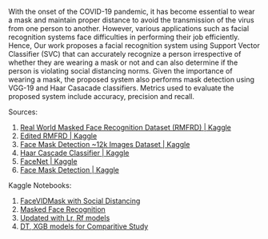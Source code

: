 With the onset of the COVID-19 pandemic, it has become essential to wear a mask and maintain proper distance to avoid the transmission of the virus from one person to another. However, various applications such as facial recognition systems face difficulties in performing their job efficiently. Hence, Our work proposes a facial recognition system using Support Vector Classifier (SVC) that can accurately recognize a person irrespective of whether they are wearing a mask or not and can also determine if the person is violating social distancing norms. Given the importance of wearing a mask, the proposed system also performs mask detection using VGG-19 and Haar Casacade classifiers. Metrics used to evaluate the proposed system include accuracy, precision and recall. 

Sources:
1. [Real World Masked Face Recognition Dataset (RMFRD) | Kaggle](https://www.kaggle.com/muhammeddalkran/masked-facerecognition)
2. [Edited RMFRD | Kaggle](https://www.kaggle.com/sumeghanareddy/fyprmfrd)
3. [Face Mask Detection ~12k Images Dataset | Kaggle](https://www.kaggle.com/ashishjangra27/face-mask-12k-images-dataset)
4. [Haar Cascade Classifier | Kaggle](https://www.kaggle.com/lalitharajesh/haarcascades)
5. [FaceNet | Kaggle](https://www.kaggle.com/nikhil1011/facenet)
6. [Face Mask Detection | Kaggle](https://www.kaggle.com/andrewmvd/face-mask-detection)

Kaggle Notebooks:
1. [FaceVIDMask with Social Distancing](https://www.kaggle.com/sumeghanareddy/facevidmask-with-social-distancing)
2. [Masked Face Recognition](https://www.kaggle.com/sumeghanareddy/mask-face-recognition?scriptVersionId=89928020)
3. [Updated with Lr, Rf models](https://www.kaggle.com/lohithabhagam/facevidmask-with-social-distancing)
4. [DT, XGB models for Comparitive Study](https://www.kaggle.com/sairuthwikreddi/face-recognition-with-dt-and-xgb)
